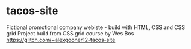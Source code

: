 # tacos-site
Fictional promotional company webiste - build with HTML, CSS and CSS grid
Project build from CSS grid course by Wes Bos
https://glitch.com/~alexgooner12-tacos-site
